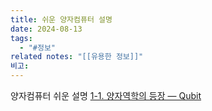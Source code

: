 ```yaml
---
title: 쉬운 양자컴퓨터 설명
date: 2024-08-13
tags:
  - "#정보"
related notes: "[[유용한 정보]]"
비고:
---
```


양자컴퓨터 쉬운 설명
[1-1. 양자역학의 등장 ― Qubit](https://qubit.donghwi.dev/basic/1)